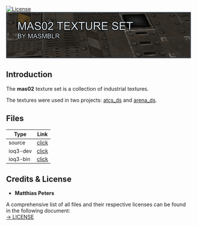 [![License](https://img.shields.io/badge/License-CC%20BY--NC--ND%204.0-lightgrey.svg)](docs/licenses/CreativeCommons_CC-BY-NC-ND-4.0.txt)  
![preview](docs/images/header.jpg)

## Introduction
The **mas02** texture set is a collection of industrial textures.

The textures were used in two projects: [atcs_ds](https://github.com/Masmblr/map-atcs_ds_src) and [arena_ds](https://github.com/Masmblr/map-arena_ds_src).

## Files
| Type | Link |
|----------|-------|
| source| [click](https://github.com/Masmblr/mas02-Texture-Set/tree/main/src/) |
| ioq3-dev | [click](https://github.com/Masmblr/mas02-Texture-Set/tree/ioquake3-dev)|
| ioq3-bin | [click](https://github.com/Masmblr/mas02-Texture-Set/releases/)|


## Credits & License
- **Matthias Peters**

A comprehensive list of all files and their respective licenses can be found in the following document: </br>
[→ LICENSE](LICENSE)
